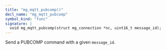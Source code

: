 ```yaml
---
title: "mg_mqtt_pubcomp()"
decl_name: "mg_mqtt_pubcomp"
symbol_kind: "func"
signature: |
  void mg_mqtt_pubcomp(struct mg_connection *nc, uint16_t message_id);
---
```


Send a PUBCOMP command with a given `message_id`. 

